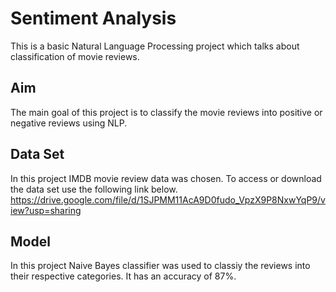 
# Sentiment Analysis

This is a basic Natural Language Processing project which talks about classification of movie reviews.


## Aim
The main goal of this project is to classify the movie reviews into positive or negative reviews using NLP.  
## Data Set
In this project IMDB movie review data was chosen. To access or download the data set use the following link below.
https://drive.google.com/file/d/1SJPMM11AcA9D0fudo_VpzX9P8NxwYqP9/view?usp=sharing
## Model
In this project Naive Bayes classifier was used to classiy the reviews into their respective categories.
It has an accuracy of 87%.
